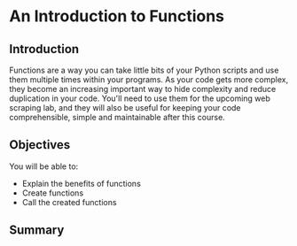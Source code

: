 
# An Introduction to Functions


## Introduction

Functions are a way you can take little bits of your Python scripts and use them multiple times within your programs. As your code gets more complex, they become an increasing important way to hide complexity and reduce duplication in your code. You'll need to use them for the upcoming web scraping lab, and they will also be useful for keeping your code comprehensible, simple and maintainable after this course.

## Objectives
You will be able to:
* Explain the benefits of functions
* Create functions
* Call the created functions

## Summary


